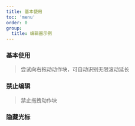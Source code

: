 ```yaml
---
title: 基本使用
toc: 'menu'
order: 0
group: 
  title: 编辑器示例
---
```


### 基本使用

> 尝试向右拖动动作块，可自动识别无限滚动延长

<code src="./index.tsx"></code>

### 禁止编辑

> 禁止拖拽动作块

<code src="./disable.tsx"></code>

### 隐藏光标

<code src="./hideCursor.tsx"></code>